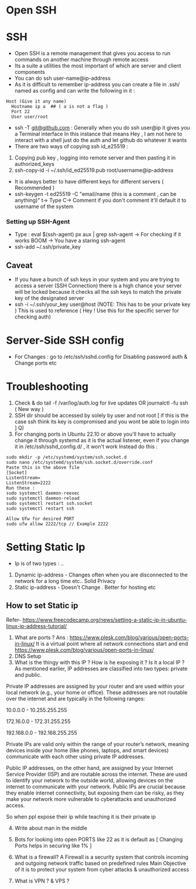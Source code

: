 # Open SSH

# SSH

- Open SSH is a remote management that gives you access to run commands on another machine through remote access
- Its a suite a utilities the most important of which are server and client components
- You can do ssh user-name@ip-address
- As it is difficult to remember ip-address you can create a file in .ssh/ named as config
  and can write the following in it :

```
Host (Give it any name)
  Hostname ip a  ## ( a is not a flag )
  Port 22
  User user/root
```

- ssh -T <git@github.com> : Generally when you do ssh user@ip it gives you a Terminal interface
  In this instance that means Hey , I am not here to interact with a shell just do the auth and let github do whatever it wants
- There are two ways of copying ssh id_e25519 :

1. Copying pub key , logging into remote server and then pasting it in authorized_keys
2. ssh-copy-id -i ~/.ssh/id_ed25519.pub root/username@ip-address

- It is always better to have different keys for different servers ( Recommended )
- ssh-keygen -t ed25519 -C "email/name (this is a comment , can be anything)"
  t-> Type
  C-> Comment
  if you don't comment it'll default it to username of the system

### Setting up SSH-Agent

- Type : eval $(ssh-agent)
  px aux | grep ssh-agent -> For checking if it works
  BOOM -> You have a staring ssh-agent
- ssh-add ~/.ssh/private_key

## Caveat

- If you have a bunch of ssh keys in your system and you are trying to access a server
  (SSH Connection) there is a high chance your server will be locked because it checks all the ssh keys to match the private key of the designated server
- ssh -i ~/.ssh/your_key user@host (NOTE: This has to be your private key )
  This is used to reference ( Hey ! Use this for the specific server for checking auth)

# Server-Side SSH config

- For Changes : go to /etc/ssh/sshd.config for Disabling password auth & Change ports etc

# Troubleshooting

1. Check & do tail -f /var/log/auth.log for live updates
   OR
   journalctl -fu ssh ( New way )
2. SSH dir should be accessed by solely by user and not root [ if this is the case ssh think its key is compromised and you wont be able to login into ]
   Q)
3. For changing ports in Ubuntu 22.10 or above you'll have to actually change it through systemd as it is the actual listener, even if you change it in /etc/ssh/sshd_config.d/ , it won't work
   Instead do this :

```
sudo mkdir -p /etc/systemd/system/ssh.socket.d
sudo nano /etc/systemd/system/ssh.socket.d/override.conf
Paste this in the above file
[Socket]
ListenStream=
ListenStream=2222
Run these :
sudo systemctl daemon-reexec
sudo systemctl daemon-reload
sudo systemctl restart ssh.socket
sudo systemctl restart ssh

Allow Ufw for desired PORT
sudo ufw allow 2222/tcp // Example 2222

```

# Setting Static Ip

- Ip is of two types : ..

1. Dynamic ip-address - Changes often when you are disconnected to the network for a long time etc..
   Solid Privacy
2. Static ip-address - Doesn't Change . Better for hosting etc

## How to set Static ip

Refer- <https://www.freecodecamp.org/news/setting-a-static-ip-in-ubuntu-linux-ip-address-tutorial/>

<!--- Get your networking concepts together-->

1. What are ports ?
   Ans : <https://www.plesk.com/blog/various/open-ports-in-linux/>
   It is a virtual point where all network connections start and end
   <https://www.plesk.com/blog/various/open-ports-in-linux/>
2. DNS Setup
3. What is the thingy with this IP ? How is he exposing it ? Is it a local IP ?
   As mentioned earlier, IP addresses are classified into two types: private and public.

Private IP addresses are assigned by your router and are used within your local network (e.g., your home or office). These addresses are not routable over the internet and are typically in the following ranges:

10.0.0.0 - 10.255.255.255

172.16.0.0 - 172.31.255.255

192.168.0.0 - 192.168.255.255

Private IPs are valid only within the range of your router’s network, meaning devices inside your home (like phones, laptops, and smart devices) communicate with each other using private IP addresses.

Public IP addresses, on the other hand, are assigned by your Internet Service Provider (ISP) and are routable across the internet. These are used to identify your network to the outside world, allowing devices on the internet to communicate with your network. Public IPs are crucial because they enable internet connectivity, but exposing them can be risky, as they make your network more vulnerable to cyberattacks and unauthorized access.

So when ppl expose their ip while teaching it is their private ip

4. Write about man in the middle
5. Bots for looking into open PORTS like 22 as it is default as [ Changing Ports helps in securing like 1% ]
6. What is a firewall?
   A Firewall is a security system that controls incoming and outgoing network traffic based on predefined rules
   Main Objective of it is to protect your system from cyber attacks & unauthorized access

7. What is VPN ? & VPS ?

